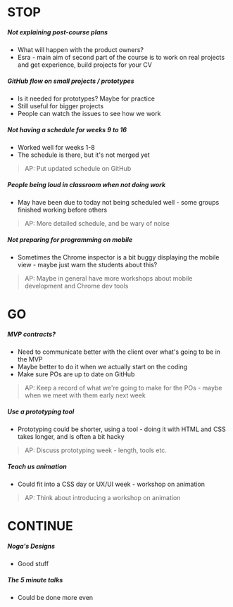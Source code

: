 # STOP

##### Not explaining post-course plans
- What will happen with the product owners?
- Esra - main aim of second part of the course is to work on real projects and get experience, build projects for your CV

##### GitHub flow on small projects / prototypes
- Is it needed for prototypes? Maybe for practice
- Still useful for bigger projects
- People can watch the issues to see how we work

##### Not having a schedule for weeks 9 to 16
- Worked well for weeks 1-8
- The schedule is there, but it's not merged yet

> AP: Put updated schedule on GitHub

##### People being loud in classroom when not doing work
- May have been due to today not being scheduled well - some groups finished working before others

> AP: More detailed schedule, and be wary of noise

##### Not preparing for programming on mobile
- Sometimes the Chrome inspector is a bit buggy displaying the mobile view - maybe just warn the students about this?

> AP: Maybe in general have more workshops about mobile development and Chrome dev tools

# GO

##### MVP contracts?
- Need to communicate better with the client over what's going to be in the MVP
- Maybe better to do it when we actually start on the coding
- Make sure POs are up to date on GitHub

> AP: Keep a record of what we're going to make for the POs - maybe when we meet with them early next week

##### Use a prototyping tool
- Prototyping could be shorter, using a tool - doing it with HTML and CSS takes longer, and is often a bit hacky

> AP: Discuss prototyping week - length, tools etc.

##### Teach us animation
- Could fit into a CSS day or UX/UI week -  workshop on animation

> AP: Think about introducing a workshop on animation

# CONTINUE

##### Noga's Designs
- Good stuff

##### The 5 minute talks
- Could be done more even
